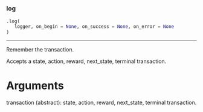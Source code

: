 #


### log
```python
.log(
   logger, on_begin = None, on_success = None, on_error = None
)
```

---
Remember the transaction.

Accepts a state, action, reward, next_state, terminal transaction.

# Arguments
transaction (abstract): state, action, reward, next_state, terminal transaction.
